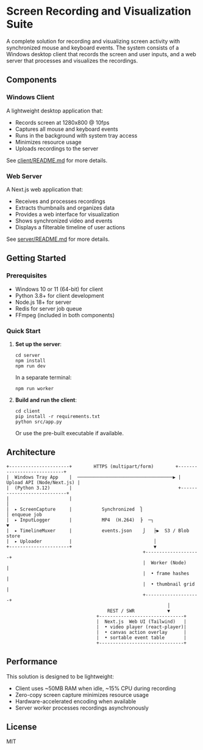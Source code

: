# Screen Recording and Visualization Suite

A complete solution for recording and visualizing screen activity with synchronized mouse and keyboard events. The system consists of a Windows desktop client that records the screen and user inputs, and a web server that processes and visualizes the recordings.

## Components

### Windows Client

A lightweight desktop application that:
- Records screen at 1280x800 @ 10fps
- Captures all mouse and keyboard events
- Runs in the background with system tray access
- Minimizes resource usage
- Uploads recordings to the server

See [client/README.md](client/README.md) for more details.

### Web Server

A Next.js web application that:
- Receives and processes recordings
- Extracts thumbnails and organizes data
- Provides a web interface for visualization
- Shows synchronized video and events
- Displays a filterable timeline of user actions

See [server/README.md](server/README.md) for more details.

## Getting Started

### Prerequisites

- Windows 10 or 11 (64-bit) for client
- Python 3.8+ for client development
- Node.js 18+ for server
- Redis for server job queue
- FFmpeg (included in both components)

### Quick Start

1. **Set up the server**:
   ```
   cd server
   npm install
   npm run dev
   ```
   In a separate terminal:
   ```
   npm run worker
   ```

2. **Build and run the client**:
   ```
   cd client
   pip install -r requirements.txt
   python src/app.py
   ```

   Or use the pre-built executable if available.

## Architecture

```
+----------------------+        HTTPS (multipart/form)        +----------------------------+
|  Windows Tray App    |  ───────────────────────────────────▶ |  Upload API (Node/Next.js) |
|  (Python 3.12)       |                                       +----------------------------+
|                      |                                               │
|  ▸ ScreenCapture     |           Synchronized  ⎫                    │ enqueue job
|  ▸ InputLogger       |           MP4  (H.264)  ⎬  ─┐                 ▼
|  ▸ TimelineMuxer     |           events.json    ⎭   ├▶  S3 / Blob store
|  ▸ Uploader          |                              │
+----------------------+                              ▼
                                                  +--------------------+
                                                  |  Worker (Node)     |
                                                  |  • frame hashes    |
                                                  |  • thumbnail grid  |
                                                  +--------------------+
                                                           │
                                     REST / SWR            ▼
                                 +-------------------------------+
                                 |  Next.js  Web UI (Tailwind)   |
                                 |  • video player (react-player)|
                                 |  • canvas action overlay      |
                                 |  • sortable event table       |
                                 +-------------------------------+
```

## Performance

This solution is designed to be lightweight:
- Client uses ~50MB RAM when idle, ~15% CPU during recording
- Zero-copy screen capture minimizes resource usage
- Hardware-accelerated encoding when available
- Server worker processes recordings asynchronously

## License

MIT 